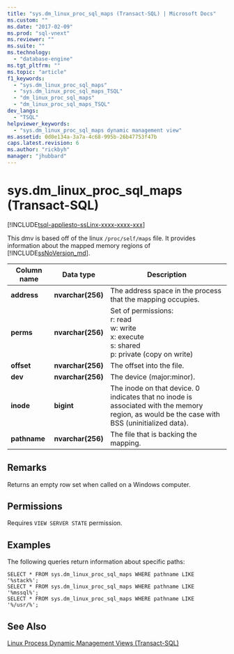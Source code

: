 ```yaml
---
title: "sys.dm_linux_proc_sql_maps (Transact-SQL) | Microsoft Docs"
ms.custom: ""
ms.date: "2017-02-09"
ms.prod: "sql-vnext"
ms.reviewer: ""
ms.suite: ""
ms.technology: 
  - "database-engine"
ms.tgt_pltfrm: ""
ms.topic: "article"
f1_keywords: 
  - "sys.dm_linux_proc_sql_maps"
  - "sys.dm_linux_proc_sql_maps_TSQL"
  - "dm_linux_proc_sql_maps"
  - "dm_linux_proc_sql_maps_TSQL"
dev_langs: 
  - "TSQL"
helpviewer_keywords: 
  - "sys.dm_linux_proc_sql_maps dynamic management view"
ms.assetid: 0d0e134a-3a7a-4c68-995b-26b47753f47b
caps.latest.revision: 6
ms.author: "rickbyh"
manager: "jhubbard"
---
```

# sys.dm_linux_proc_sql_maps (Transact-SQL)
[!INCLUDE[tsql-appliesto-ssLinx-xxxx-xxxx-xxx](../../../relational-databases/reference/system-dynamic-management-views/includes/tsql-appliesto-sslinx-xxxx-xxxx-xxx.md)]

This dmv is based off of the linux `/proc/self/maps` file. It provides information about the mapped memory regions of [!INCLUDE[ssNoVersion_md](../../../advanced-analytics/r-services/includes/ssnoversion-md.md)].


|Column name |Data type |Description |  
|------------- |------------- |---------------- |  
|**address** |**nvarchar(256)** |The address space in the process that the mapping occupies. |
|**perms** |**nvarchar(256)** |Set of permissions: <br>r: read <br>w: write <br>x: execute <br>s: shared <br>p: private (copy on write) |
|**offset** |**nvarchar(256)** |The offset into the file. |
|**dev** |**nvarchar(256)** |The device (major:minor). |
|**inode** |**bigint** |The inode on that device. 0 indicates that no inode is associated with the memory region, as would be the case with BSS (uninitialized data). |
|**pathname** |**nvarchar(256)** |The file that is backing the mapping. |

## Remarks

Returns an empty row set when called on a Windows computer.

## Permissions 

Requires `VIEW SERVER STATE` permission.

## Examples  

The following queries return information about specific paths:       
```
SELECT * FROM sys.dm_linux_proc_sql_maps WHERE pathname LIKE '%stack%';
SELECT * FROM sys.dm_linux_proc_sql_maps WHERE pathname LIKE '%mssql%';
SELECT * FROM sys.dm_linux_proc_sql_maps WHERE pathname LIKE '%/usr/%';
```

## See Also  

[Linux Process Dynamic Management Views (Transact-SQL)](../../../relational-databases/reference/system-dynamic-management-views/linux-process-dynamic-management-views-transact-sql.md)   

